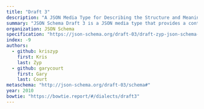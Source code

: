 ```yaml
---
title: "Draft 3"
description: "A JSON Media Type for Describing the Structure and Meaning of JSON Documents"
summary: "JSON Schema Draft 3 is a JSON media type that provides a contract for what JSON data is required for a given application and how to interact with it. JSON Schema is intended to define validation, documentation, hyperlink navigation, and interaction control of JSON data."
organization: JSON Schema
specification: "https://json-schema.org/draft-03/draft-zyp-json-schema-03.pdf"
index: -9
authors:
  - github: kriszyp
    first: Kris
    last: Zyp
  - github: garycourt
    first: Gary
    last: Court
metaschema: "http://json-schema.org/draft-03/schema#"
year: 2010
bowtie: "https://bowtie.report/#/dialects/draft3"
---
```

